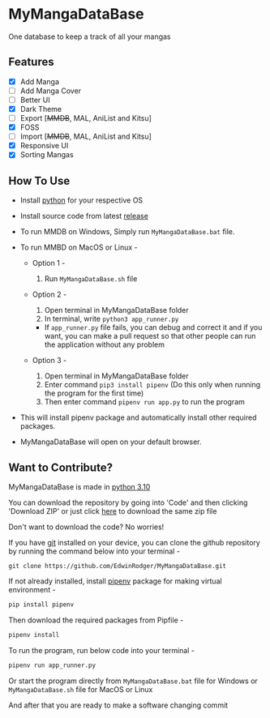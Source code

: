 # MyMangaDataBase

One database to keep a track of all your mangas

## Features

- [x] Add Manga
- [ ] Add Manga Cover
- [ ] Better UI
- [x] Dark Theme
- [ ] Export [~~MMDB~~, MAL, AniList and Kitsu]
- [x] FOSS
- [ ] Import [~~MMDB~~, MAL, AniList and Kitsu]
- [x] Responsive UI
- [x] Sorting Mangas

## How To Use

- Install [python](https://www.python.org/downloads/release/python-3108/) for your respective OS
- Install source code from latest [release](https://github.com/EdwinRodger/MyMangaDataBase/releases/latest)
- To run MMDB on Windows, Simply run `MyMangaDataBase.bat` file.
- To run MMBD on MacOS or Linux -
  
  - Option 1 -
    1. Run `MyMangaDataBase.sh` file
  
  - Option 2 -
    1. Open terminal in MyMangaDataBase folder
    2. In terminal, write `python3 app_runner.py`
    - If `app_runner.py` file fails, you can debug and correct it and if you want, you can make a pull request so that other people can run the application without any problem

  - Option 3 -
    1. Open terminal in MyMangaDataBase folder
    2. Enter command `pip3 install pipenv` (Do this only when running the program for the first time)
    3. Then enter command `pipenv run app.py` to run the program

- This will install pipenv package and automatically install other required packages.
- MyMangaDataBase will open on your default browser.

## Want to Contribute?

MyMangaDataBase is made in [python 3.10](https://www.python.org/downloads/release/python-3101/)

You can download the repository by going into 'Code' and then clicking 'Download ZIP' or just click [here](https://github.com/EdwinRodger/MyMangaDataBase/archive/refs/heads/main.zip) to download the same zip file

Don't want to download the code? No worries!

If you have [git](https://git-scm.com/) installed on your device, you can clone the github repository by running the command below into your terminal -

```git
git clone https://github.com/EdwinRodger/MyMangaDataBase.git
```

If not already installed, install [pipenv](https://pipenv.pypa.io/en/latest/) package for making virtual environment -

```python
pip install pipenv
```

Then download the required packages from Pipfile -

```python
pipenv install
```

To run the program, run below code into your terminal -

```python
pipenv run app_runner.py
```

Or start the program directly from `MyMangaDataBase.bat` file for Windows or `MyMangaDataBase.sh` file for MacOS or Linux

And after that you are ready to make a software changing commit
